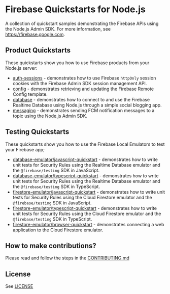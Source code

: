 # Firebase Quickstarts for Node.js

A collection of quickstart samples demonstrating the Firebase APIs using the Node.js Admin SDK. For more information, see https://firebase.google.com.

## Product Quickstarts

These quickstarts show you how to use Firebase products from your Node.js server:

* [auth-sessions](auth-sessions/README.md) - demonstrates how to use Firebase `httpOnly` session cookies with the Firebase Admin SDK session management API.
* [config](config/README.md) - demonstrates retrieving and updating the Firebase Remote Config template.
* [database](database/README.md) - demonstrates how to connect to and use the Firebase Realtime Database using Node.js through a simple social blogging app.
* [messaging](messaging/README.md) - demonstrates sending FCM notification messages to a topic using the Node.js Admin SDK.

## Testing Quickstarts

These quickstarts show you how to use the Firebase Local Emulators to test your Firebase app;

* [database-emulator/javascript-quickstart](database-emulator/javascript-quickstart/README.md) - demonstrates how to write unit tests for Security Rules using the Realtime Database emulator and the `@firebase/testing` SDK in JavaScript.
* [database-emulator/typescript-quickstart](database-emulator/typescript-quickstart/README.md) - demonstrates how to write unit tests for Security Rules using the Realtime Database emulator and the `@firebase/testing` SDK in TypeScript.
* [firestore-emulator/javascript-quickstart](firestore-emulator/javascript-quickstart/README.md) - demonstrates how to write unit tests for Security Rules using the Cloud Firestore emulator and the `@firebase/testing` SDK in JavaScript.
* [firestore-emulator/typescript-quickstart](firestore-emulator/typescript-quickstart/README.md) - demonstrates how to write unit tests for Security Rules using the Cloud Firestore emulator and the `@firebase/testing` SDK in TypeScript.
* [firestore-emulator/browser-quickstart](firestore-emulator/browser-quickstart/README.md) - demonstrates connecting a web application to the Cloud Firestore emulator.

## How to make contributions?

Please read and follow the steps in the [CONTRIBUTING.md](CONTRIBUTING.md)

## License
See [LICENSE](LICENSE)
